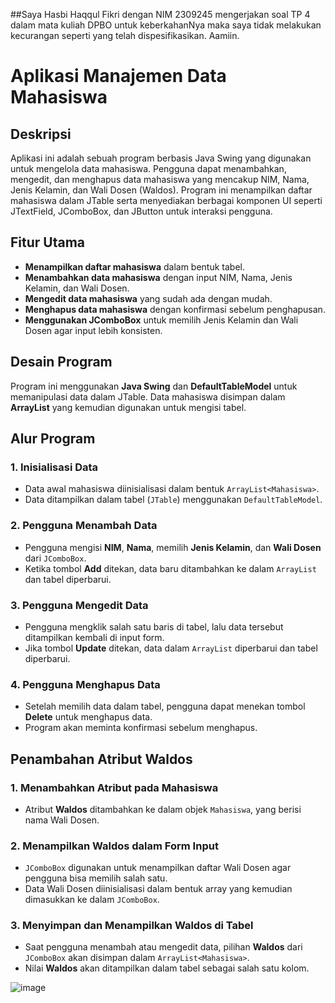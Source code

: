##Saya Hasbi Haqqul Fikri dengan NIM 2309245 mengerjakan soal TP 4 dalam mata kuliah DPBO untuk keberkahanNya maka saya tidak melakukan kecurangan seperti yang telah dispesifikasikan. Aamiin.


# Aplikasi Manajemen Data Mahasiswa

## Deskripsi
Aplikasi ini adalah sebuah program berbasis Java Swing yang digunakan untuk mengelola data mahasiswa. Pengguna dapat menambahkan, mengedit, dan menghapus data mahasiswa yang mencakup NIM, Nama, Jenis Kelamin, dan Wali Dosen (Waldos). Program ini menampilkan daftar mahasiswa dalam JTable serta menyediakan berbagai komponen UI seperti JTextField, JComboBox, dan JButton untuk interaksi pengguna.

## Fitur Utama
- **Menampilkan daftar mahasiswa** dalam bentuk tabel.
- **Menambahkan data mahasiswa** dengan input NIM, Nama, Jenis Kelamin, dan Wali Dosen.
- **Mengedit data mahasiswa** yang sudah ada dengan mudah.
- **Menghapus data mahasiswa** dengan konfirmasi sebelum penghapusan.
- **Menggunakan JComboBox** untuk memilih Jenis Kelamin dan Wali Dosen agar input lebih konsisten.

## Desain Program
Program ini menggunakan **Java Swing** dan **DefaultTableModel** untuk memanipulasi data dalam JTable. Data mahasiswa disimpan dalam **ArrayList** yang kemudian digunakan untuk mengisi tabel.

## Alur Program
### 1. Inisialisasi Data
- Data awal mahasiswa diinisialisasi dalam bentuk `ArrayList<Mahasiswa>`.
- Data ditampilkan dalam tabel (`JTable`) menggunakan `DefaultTableModel`.

### 2. Pengguna Menambah Data
- Pengguna mengisi **NIM**, **Nama**, memilih **Jenis Kelamin**, dan **Wali Dosen** dari `JComboBox`.
- Ketika tombol **Add** ditekan, data baru ditambahkan ke dalam `ArrayList` dan tabel diperbarui.

### 3. Pengguna Mengedit Data
- Pengguna mengklik salah satu baris di tabel, lalu data tersebut ditampilkan kembali di input form.
- Jika tombol **Update** ditekan, data dalam `ArrayList` diperbarui dan tabel diperbarui.

### 4. Pengguna Menghapus Data
- Setelah memilih data dalam tabel, pengguna dapat menekan tombol **Delete** untuk menghapus data.
- Program akan meminta konfirmasi sebelum menghapus.

## Penambahan Atribut Waldos
### 1. Menambahkan Atribut pada Mahasiswa
- Atribut **Waldos** ditambahkan ke dalam objek `Mahasiswa`, yang berisi nama Wali Dosen.

### 2. Menampilkan Waldos dalam Form Input
- `JComboBox` digunakan untuk menampilkan daftar Wali Dosen agar pengguna bisa memilih salah satu.
- Data Wali Dosen diinisialisasi dalam bentuk array yang kemudian dimasukkan ke dalam `JComboBox`.

### 3. Menyimpan dan Menampilkan Waldos di Tabel
- Saat pengguna menambah atau mengedit data, pilihan **Waldos** dari `JComboBox` akan disimpan dalam `ArrayList<Mahasiswa>`.
- Nilai **Waldos** akan ditampilkan dalam tabel sebagai salah satu kolom.

![image](https://github.com/user-attachments/assets/ce59deb3-01ae-48d0-b823-567cf4dd13a1)


